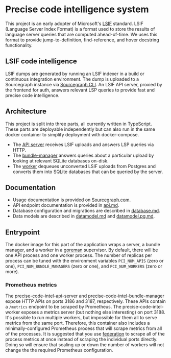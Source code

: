 # Precise code intelligence system

This project is an early adopter of Microsoft's [LSIF](https://code.visualstudio.com/blogs/2019/02/19/lsif) standard. LSIF (Language Server Index Format) is a format used to store the results of language server queries that are computed ahead-of-time. We uses this format to provide jump-to-definition, find-reference, and hover docstring functionality.

## LSIF code intelligence

LSIF dumps are generated by running an LSIF indexer in a build or continuous integration environment. The dump is uploaded to a Sourcegraph instance via [Sourcegraph CLI](https://github.com/sourcegraph/src-cli). An LSIF API server, proxied by the frontend for auth, answers relevant LSP queries to provide fast and precise code intelligence.

## Architecture

This project is split into three parts, all currently written in TypeScript. These parts are deployable independently but can also run in the same docker container to simplify deployment with docker-compose.

- The [API server](./src/api-server/api.ts) receives LSIF uploads and answers LSP queries via HTTP.
- The [bundle-manager](./src/bundle-manager/manager.ts) answers queries about a particular upload by looking at relevant SQLite databases on-disk.
- The [worker](./src/worker/worker.ts) dequeues unconverted LSIF uploads from Postgres and converts them into SQLite databases that can be queried by the server.

## Documentation

- Usage documentation is provided on [Sourcegraph.com](https://docs.sourcegraph.com/user/code_intelligence/lsif).
- API endpoint documentation is provided in [api.md](./docs/api/api.md).
- Database configuration and migrations are described in [database.md](./docs/database/database.md).
- Data models are described in [datamodel.md](./docs/database/datamodel.md) and [datamodel.pg.md](./docs/database/datamodel.pg.md).

## Entrypoint

The docker image for this part of the application wraps a server, a bundle manager, and a worker in a [goreman](https://github.com/mattn/goreman) supervisor. By default, there will be one API process and one worker process. The number of replicas per process can be tuned with the environment variables `PCI_NUM_APIS` (zero or one), `PCI_NUM_BUNDLE_MANAGERS` (zero or one), and `PCI_NUM_WORKERS` (zero or more).

### Prometheus metrics

The precise-code-intel-api-server and precise-code-intel-bundle-manager expose HTTP APIs on ports 3186 and 3187, respectively. These APIs contain a `/metrics` endpoint to be scraped by Prometheus. The precise-code-intel-worker exposes a metrics server (but nothing else interesting) on port 3188. It's possible to run multiple workers, but impossible for them all to serve metrics from the same port. Therefore, this container also includes a minimally-configured Prometheus process that will scrape metrics from all of the processes. It is suggested that you use [federation](https://prometheus.io/docs/prometheus/latest/federation/) to scrape all of the process metrics at once instead of scraping the individual ports directly. Doing so will ensure that scaling up or down the number of workers will not change the the required Prometheus configuration.
